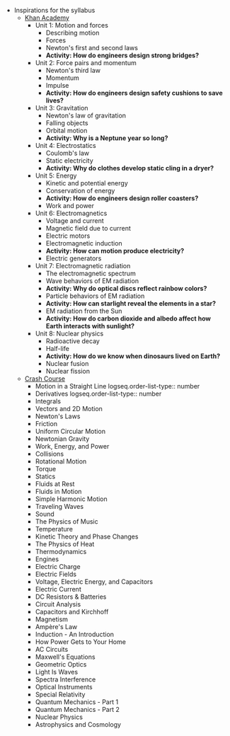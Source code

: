 - Inspirations for the syllabus
	- [Khan Academy](https://www.khanacademy.org/science/highschool-physics)
		- Unit 1: Motion and forces
			- Describing motion
			- Forces
			- Newton's first and second laws
			- **Activity: How do engineers design strong bridges?**
		- Unit 2: Force pairs and momentum
			- Newton's third law
			- Momentum
			- Impulse
			- **Activity: How do engineers design safety cushions to save lives?**
		- Unit 3: Gravitation
			- Newton's law of gravitation
			- Falling objects
			- Orbital motion
			- **Activity: Why is a Neptune year so long?**
		- Unit 4: Electrostatics
			- Coulomb's law
			- Static electricity
			- **Activity: Why do clothes develop static cling in a dryer?**
		- Unit 5: Energy
			- Kinetic and potential energy
			- Conservation of energy
			- **Activity: How do engineers design roller coasters?**
			- Work and power
		- Unit 6: Electromagnetics
			- Voltage and current
			- Magnetic field due to current
			- Electric motors
			- Electromagnetic induction
			- **Activity: How can motion produce electricity?**
			- Electric generators
		- Unit 7: Electromagnetic radiation
			- The electromagnetic spectrum
			- Wave behaviors of EM radiation
			- **Activity: Why do optical discs reflect rainbow colors?**
			- Particle behaviors of EM radiation
			- **Activity: How can starlight reveal the elements in a star?**
			- EM radiation from the Sun
			- **Activity: How do carbon dioxide and albedo affect how Earth interacts with sunlight?**
		- Unit 8: Nuclear physics
			- Radioactive decay
			- Half-life
			- **Activity: How do we know when dinosaurs lived on Earth?**
			- Nuclear fusion
			- Nuclear fission
	- [Crash Course](https://www.youtube.com/playlist?list=PL8dPuuaLjXtN0ge7yDk_UA0ldZJdhwkoV)
		- Motion in a Straight Line
		  logseq.order-list-type:: number
		- Derivatives
		  logseq.order-list-type:: number
		- Integrals
		- Vectors and 2D Motion
		- Newton's Laws
		- Friction
		- Uniform Circular Motion
		- Newtonian Gravity
		- Work, Energy, and Power
		- Collisions
		- Rotational Motion
		- Torque
		- Statics
		- Fluids at Rest
		- Fluids in Motion
		- Simple Harmonic Motion
		- Traveling Waves
		- Sound
		- The Physics of Music
		- Temperature
		- Kinetic Theory and Phase Changes
		- The Physics of Heat
		- Thermodynamics
		- Engines
		- Electric Charge
		- Electric Fields
		- Voltage, Electric Energy, and Capacitors
		- Electric Current
		- DC Resistors & Batteries
		- Circuit Analysis
		- Capacitors and Kirchhoff
		- Magnetism
		- Ampère's Law
		- Induction - An Introduction
		- How Power Gets to Your Home
		- AC Circuits
		- Maxwell's Equations
		- Geometric Optics
		- Light Is Waves
		- Spectra Interference
		- Optical Instruments
		- Special Relativity
		- Quantum Mechanics - Part 1
		- Quantum Mechanics - Part 2
		- Nuclear Physics
		- Astrophysics and Cosmology